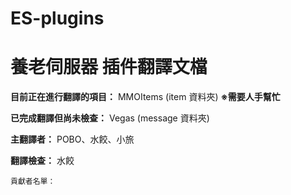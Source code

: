 # ES-plugins
# 養老伺服器 插件翻譯文檔

**目前正在進行翻譯的項目：** MMOItems (item 資料夾) **※需要人手幫忙**

**已完成翻譯但尚未檢查：** Vegas (message 資料夾)

**主翻譯者：** POBO、水餃、小旅

**翻譯檢查：** 水餃


```
貢獻者名單：

```
